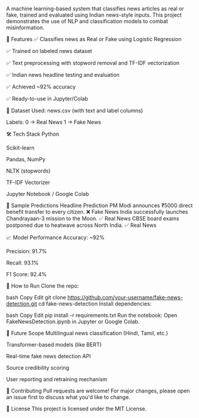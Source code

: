 A machine learning-based system that classifies news articles as real or fake, trained and evaluated using Indian news-style inputs. This project demonstrates the use of NLP and classification models to combat misinformation.

🚀 Features
✅ Classifies news as Real or Fake using Logistic Regression

✅ Trained on labeled news dataset

✅ Text preprocessing with stopword removal and TF-IDF vectorization

✅ Indian news headline testing and evaluation

✅ Achieved ~92% accuracy

✅ Ready-to-use in Jupyter/Colab

📁 Dataset
Used: news.csv (with text and label columns)

Labels:
0 → Real News
1 → Fake News

🛠 Tech Stack
Python

Scikit-learn

Pandas, NumPy

NLTK (stopwords)

TF-IDF Vectorizer

Jupyter Notebook / Google Colab

🧪 Sample Predictions
Headline	Prediction
PM Modi announces ₹5000 direct benefit transfer to every citizen.	❌ Fake News
India successfully launches Chandrayaan-3 mission to the Moon.	✅ Real News
CBSE board exams postponed due to heatwave across North India.	✅ Real News

📈 Model Performance
Accuracy: ~92%

Precision: 91.7%

Recall: 93.1%

F1 Score: 92.4%

📌 How to Run
Clone the repo:

bash
Copy
Edit
git clone https://github.com/your-username/fake-news-detection.git
cd fake-news-detection
Install dependencies:

bash
Copy
Edit
pip install -r requirements.txt
Run the notebook:
Open FakeNewsDetection.ipynb in Jupyter or Google Colab.

🔮 Future Scope
Multilingual news classification (Hindi, Tamil, etc.)

Transformer-based models (like BERT)

Real-time fake news detection API

Source credibility scoring

User reporting and retraining mechanism

🤝 Contributing
Pull requests are welcome! For major changes, please open an issue first to discuss what you'd like to change.

📄 License
This project is licensed under the MIT License.

